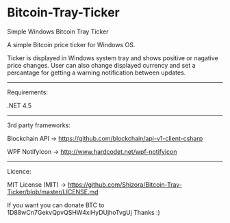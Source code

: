 # Bitcoin-Tray-Ticker
Simple Windows Bitcoin Tray Ticker

A simple Bitcoin price ticker for Windows OS. 

Ticker is displayed in Windows system tray and shows positive or nagative price changes.
User can also change displayed currency and set a percantage for getting a warning notification between updates.

------------------------------------------------------------------------------------------

Requirements:

.NET 4.5

------------------------------------------------------------------------------------------

3rd party frameworks:

Blockchain API -> https://github.com/blockchain/api-v1-client-csharp

WPF NotifyIcon -> http://www.hardcodet.net/wpf-notifyicon

------------------------------------------------------------------------------------------

Licence:

MIT License (MIT) -> https://github.com/Shizora/Bitcoin-Tray-Ticker/blob/master/LICENSE.md







If you want you can donate BTC to 1D88wCn7GekvQpvQSHW4xiHyDUjhoTvgUj
Thanks :)
